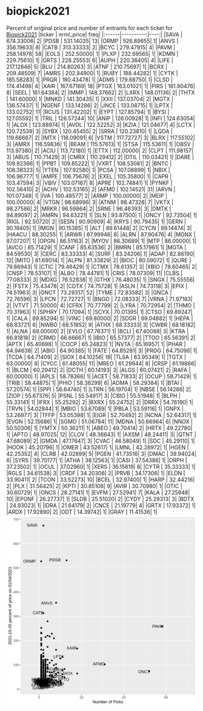 # biopick2021
Percent of original price and number of entrants for each ticket for [Biopick2021](https://twitter.com/hashtag/Biopick2021)
|ticker | nrml_price| freq|
|:------|----------:|----:|
|SAVA   |  674.33006|    2|
|PDSB   |  531.14035|   13|
|ORMP   |  526.89655|    1|
|ANVS   |  356.19633|    8|
|CATB   |  313.33333|    2|
|BCYC   |  279.47915|    4|
|PAVM   |  258.14978|   58|
|EOLS   |  252.50000|    1|
|PLXP   |  232.69565|    1|
|KDMN   |  229.75610|    1|
|GRTS   |  228.25553|    6|
|AUPH   |  220.38405|    4|
|LIFE   |  217.12846|    5|
|BLU    |  214.80263|    3|
|ATNF   |  210.75697|    1|
|BCRX   |  209.48509|    7|
|AMRS   |  202.84900|    1|
|RUBY   |  188.44282|    1|
|CYTK   |  185.58283|    1|
|PRQR   |  180.43478|    1|
|ADMS   |  179.68750|    1|
|CLSD   |  174.41498|    4|
|XAIR   |  167.67169|   18|
|PTGX   |  163.01021|    1|
|PIRS   |  161.90476|    8|
|SEEL   |  161.64384|    2|
|IMMP   |  148.37662|    2|
|LXRX   |  148.01136|    2|
|THTX   |  141.60000|    1|
|MNKD   |  141.30435|    1|
|XXII   |  137.03704|    2|
|MGTX   |  136.57437|    1|
|NGENF  |  133.14286|    2|
|JNCE   |  133.08715|    1|
|LPTX   |  133.02752|   11|
|RCUS   |  131.42202|    1|
|EYPT   |  127.85794|    1|
|BYSI   |  127.05592|    1|
|TRIL   |  126.57244|   10|
|ANIP   |  126.00928|    1|
|INFI   |  124.63054|    1|
|ALDX   |  123.88974|    1|
|AVDL   |  122.52252|    3|
|KZIA   |  121.04677|    4|
|LCTX   |  120.72539|    3|
|SYBX   |  120.45455|    2|
|SRRA   |  120.23810|    1|
|LQDA   |  119.66667|    2|
|IMTX   |  118.09091|    6|
|VSTM   |  117.72727|    3|
|BLRX   |  117.55102|    3|
|AMRX   |  116.59836|    1|
|BEAM   |  115.57613|    1|
|STSA   |  115.53611|    1|
|OBSV   |  113.97380|    2|
|ACIU   |  113.72180|    1|
|ETTX   |  112.00000|    2|
|CLPT   |  111.98157|    3|
|ABUS   |  110.71429|    3|
|CMRX   |  110.29412|    2|
|DTIL   |  110.03421|    1|
|DARE   |  109.92366|    1|
|PPBT   |  109.85222|    1|
|VXRT   |  108.53081|    2|
|BNTC   |  108.38323|    5|
|YTEN   |  107.92580|    1|
|PCSA   |  107.08899|    1|
|NBIX   |  106.96777|    1|
|AMPE   |  106.75676|    2|
|EXEL   |  105.35800|    1|
|CAPR   |  103.47594|    3|
|VBIV   |  103.07167|    8|
|APRE   |  102.74841|    1|
|PYNKF  |  102.56410|    2|
|ACHV   |  102.53165|    2|
|AFMD   |  102.14521|   31|
|ARVN   |  101.07348|    1|
|IVA    |  100.48577|    2|
|ARMP   |  100.00000|    2|
|MEIP   |  100.00000|    4|
|VTGN   |   98.68996|    3|
|ATNM   |   98.47328|    7|
|VKTX   |   98.27586|    2|
|MRKR   |   96.59864|    2|
|SRNE   |   96.46393|    3|
|DMTK   |   94.89097|    2|
|AMRN   |   94.63221|    1|
|SLN    |   93.87500|    1|
|ONCY   |   92.73504|    1|
|RIGL   |   92.50720|    2|
|SESN   |   90.90909|    4|
|KRYS   |   90.79435|    1|
|GERN   |   90.18405|    1|
|IMGN   |   90.15385|    1|
|ALT    |   89.61448|    2|
|CYCN   |   89.14474|    3|
|HAACU  |   88.30255|    1|
|ARWR   |   87.99946|    8|
|ALRN   |   87.90476|    4|
|MGNX   |   87.07207|    1|
|OPGN   |   86.51163|    2|
|MYOV   |   86.30689|    1|
|MTP    |   86.00000|    1|
|AVCO   |   85.71429|    1|
|CANF   |   85.63536|    2|
|BMRN   |   85.17961|    1|
|MGTA   |   84.59530|    3|
|CERC   |   83.33333|    4|
|SURF   |   83.24206|    1|
|ADAP   |   82.86190|   12|
|MITO   |   81.69014|    1|
|ALPN   |   81.33829|    2|
|BIOC   |   80.59072|    1|
|QURE   |   79.86943|    1|
|CTIC   |   79.46429|    1|
|CTMX   |   78.61357|    3|
|XBIO   |   78.60465|    2|
|CNSP   |   78.53107|    1|
|ALBO   |   78.44781|    1|
|CRIS   |   78.07309|   11|
|CLBS   |   77.08333|    3|
|MDXG   |   76.52838|    1|
|GTHX   |   76.48035|    1|
|SNGX   |   75.55556|    2|
|FSTX   |   75.43478|    2|
|CDTX   |   74.75728|    1|
|ASLN   |   74.73118|    3|
|EPIX   |   74.51963|    3|
|ONCT   |   73.29317|   52|
|TYME   |   72.83582|    3|
|GNCA   |   72.76596|    3|
|LPCN   |   72.72727|    1|
|BNGO   |   72.08333|    7|
|VRNA   |   71.97183|    2|
|VTVT   |   71.50000|    4|
|CFRX   |   70.77799|    2|
|LYRA   |   70.72954|    2|
|THMO   |   70.31963|    1|
|SPHRY  |   70.17094|    1|
|SCYX   |   70.01395|    1|
|CTSO   |   69.89247|    1|
|CALA   |   69.85294|    5|
|VINC   |   69.80000|    2|
|SDGR   |   69.04882|    1|
|HEPA   |   68.83721|    6|
|NWBO   |   68.51852|    9|
|ATHX   |   68.33333|    3|
|CWBR   |   68.18182|    1|
|ALNA   |   68.00000|    2|
|EVLO   |   67.76371|    1|
|BCLI   |   67.40088|    3|
|KTRA   |   66.81818|    2|
|CRMD   |   66.66667|    1|
|IBIO   |   65.57377|    2|
|TTOO   |   65.56391|    2|
|APTX   |   65.40698|    1|
|COCP   |   65.24823|    1|
|NVTA   |   65.16957|    1|
|PHAR   |   64.94638|    2|
|ABIO   |   64.90385|    1|
|FATE   |   64.85281|    3|
|PROG   |   64.75096|    1|
|TCDA   |   64.71409|    2|
|SIOX   |   64.10256|   18|
|TLSA   |   63.95349|    1|
|TGTX   |   63.00000|    8|
|CYCC   |   61.48055|   11|
|MREO   |   61.29944|    8|
|CRSP   |   61.19866|    1|
|BLCM   |   60.29412|    2|
|DCTH   |   60.14193|    3|
|ALGS   |   60.07421|    2|
|RAFA   |   60.00000|    1|
|APLS   |   58.78366|    1|
|ACET   |   58.71833|    2|
|OCUP   |   58.71429|    1|
|TRIB   |   58.44875|    1|
|PHIO   |   58.36299|    6|
|ADMA   |   58.29384|    1|
|BTAI   |   57.20574|    1|
|SPPI   |   56.64740|    1|
|LTRN   |   56.19704|    1|
|NBSE   |   56.14286|    2|
|ZIOP   |   55.67376|    5|
|PSNL   |   55.54917|    3|
|CBIO   |   55.51948|    1|
|BLPH   |   55.33141|    1|
|IFRX   |   55.25292|    2|
|BXRX   |   55.24752|    2|
|DRRX   |   54.76190|    1|
|TRVN   |   54.02844|    1|
|MBIO   |   53.67089|    1|
|PBLA   |   53.59116|    1|
|GNPX   |   53.26877|    3|
|TFFP   |   53.05398|    1|
|EIGR   |   52.70492|    2|
|NCNA   |   52.64317|    1|
|EVGN   |   52.15686|    1|
|SGMO   |   51.06784|   11|
|MDNA   |   50.66964|    6|
|NNOX   |   50.50306|    1|
|YMTX   |   50.36211|    1|
|ABEO   |   49.70414|    2|
|HRTX   |   49.22780|    1|
|APTO   |   48.97025|   12|
|CLOV   |   48.36643|    1|
|AXSM   |   48.24411|    3|
|QTNT   |   47.68089|    2|
|GMDA   |   47.17647|    3|
|CVAC   |   46.58049|    1|
|SDC    |   45.29110|    1|
|HOOK   |   45.20796|    1|
|OMER   |   43.52617|    1|
|LMNL   |   42.28972|    1|
|HGEN   |   42.25352|    4|
|CLRB   |   42.02899|    5|
|PGEN   |   41.73516|    3|
|DMAC   |   39.94024|    6|
|SYRS   |   39.70177|    1|
|ATHA   |   38.12563|    1|
|CASI   |   37.54386|    1|
|ORPH   |   37.23502|    1|
|OCUL   |   37.02960|    1|
|XERS   |   36.15819|    8|
|CYTR   |   35.33333|    1|
|RGLS   |   34.61538|    3|
|CRDF   |   34.20306|    2|
|PRVB   |   34.17306|    1|
|ELDN   |   33.90411|    2|
|TCON   |   33.52273|   10|
|BCEL   |   32.97400|    1|
|HARP   |   32.44216|    2|
|PLX    |   31.56425|    2|
|KPTI   |   30.85106|    9|
|AVIR   |   30.70980|    1|
|OTIC   |   30.60729|    1|
|ONCS   |   28.27141|    1|
|EVFM   |   27.52941|    7|
|KALA   |   27.25948|   10|
|EPGNF  |   26.27737|    1|
|SLDB   |   25.51020|    2|
|CYDY   |   25.29313|    3|
|BDTX   |   24.93023|    1|
|IDRA   |   21.64179|    2|
|CNCE   |   21.19779|    4|
|GRTX   |   17.93372|    1|
|ARDX   |   17.92890|    2|
|ODT    |   14.39742|    1|
|GRAY   |   11.41536|    1|
![retvspicks](biopicks.png?raw=true)
